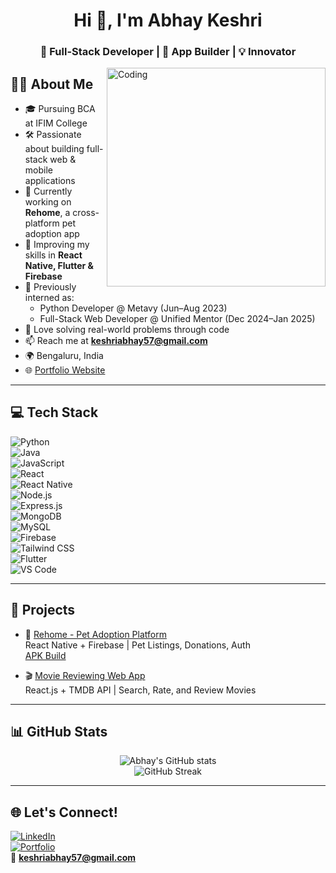 <h1 align="center">Hi 👋, I'm Abhay Keshri</h1>
<h3 align="center">🚀 Full-Stack Developer | 📱 App Builder | 💡 Innovator</h3>

<img align="right" alt="Coding" width="350" src="https://media.giphy.com/media/qgQUggAC3Pfv687qPC/giphy.gif">

## 👨‍💻 About Me

- 🎓 Pursuing BCA at IFIM College  
- 🛠️ Passionate about building full-stack web & mobile applications  
- 🔭 Currently working on **Rehome**, a cross-platform pet adoption app  
- 🌱 Improving my skills in **React Native, Flutter & Firebase**  
- 💼 Previously interned as:
  - Python Developer @ Metavy (Jun–Aug 2023)
  - Full-Stack Web Developer @ Unified Mentor (Dec 2024–Jan 2025)
- 🧠 Love solving real-world problems through code  
- 📫 Reach me at **keshriabhay57@gmail.com**  
- 🌍 Bengaluru, India  
- 🌐 [Portfolio Website](https://abhay-potfolio.pages.dev)

---

## 💻 Tech Stack

![Python](https://img.shields.io/badge/-Python-05122A?style=flat&logo=python)  
![Java](https://img.shields.io/badge/-Java-05122A?style=flat&logo=java)  
![JavaScript](https://img.shields.io/badge/-JavaScript-05122A?style=flat&logo=javascript)  
![React](https://img.shields.io/badge/-React-05122A?style=flat&logo=react)  
![React Native](https://img.shields.io/badge/-ReactNative-05122A?style=flat&logo=react)  
![Node.js](https://img.shields.io/badge/-Node.js-05122A?style=flat&logo=node.js)  
![Express.js](https://img.shields.io/badge/-Express.js-05122A?style=flat&logo=express)  
![MongoDB](https://img.shields.io/badge/-MongoDB-05122A?style=flat&logo=mongodb)  
![MySQL](https://img.shields.io/badge/-MySQL-05122A?style=flat&logo=mysql)  
![Firebase](https://img.shields.io/badge/-Firebase-05122A?style=flat&logo=firebase)  
![Tailwind CSS](https://img.shields.io/badge/-TailwindCSS-05122A?style=flat&logo=tailwind-css)  
![Flutter](https://img.shields.io/badge/-Flutter-05122A?style=flat&logo=flutter)  
![VS Code](https://img.shields.io/badge/-VSCode-05122A?style=flat&logo=visual-studio-code)

---

## 📱 Projects

- 🔗 [Rehome - Pet Adoption Platform](https://rehome.pages.dev)  
  React Native + Firebase | Pet Listings, Donations, Auth  
  [APK Build](https://expo.dev/accounts/abhaykeshri/projects/rehome/builds/e2ac6aa9-0075-46d0-b223-9ded06003237)

- 🎬 [Movie Reviewing Web App](https://test-9si.pages.dev)  
  React.js + TMDB API | Search, Rate, and Review Movies

---

## 📊 GitHub Stats

<p align="center">
  <img src="https://github-readme-stats.vercel.app/api?username=abhaykeshri&show_icons=true&theme=radical" alt="Abhay's GitHub stats" />
  <br/>
  <img src="https://github-readme-streak-stats.herokuapp.com/?user=abhaykeshri&theme=radical" alt="GitHub Streak" />
</p>

---

## 🌐 Let's Connect!

[![LinkedIn](https://img.shields.io/badge/-LinkedIn-blue?style=flat&logo=linkedin)](https://linkedin.com/in/abhaykeshri)  
[![Portfolio](https://img.shields.io/badge/-Portfolio-000?style=flat&logo=vercel)](https://abhay-potfolio.pages.dev)  
📧 **keshriabhay57@gmail.com**
